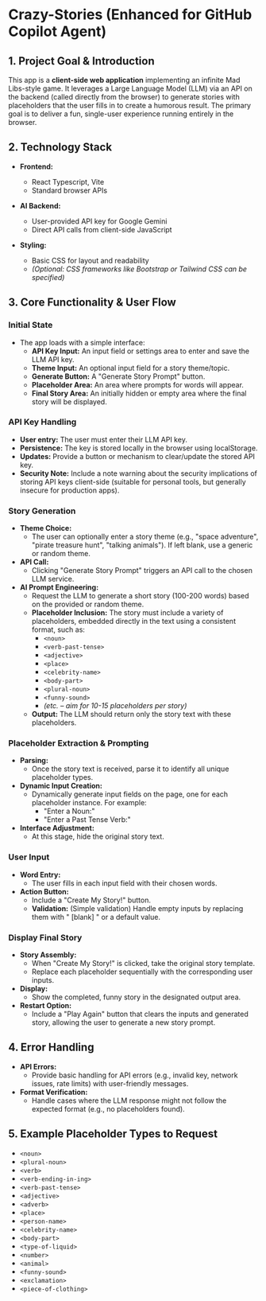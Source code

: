 # Crazy-Stories (Enhanced for GitHub Copilot Agent)

## 1. Project Goal & Introduction

This app is a **client-side web application** implementing an infinite Mad Libs-style game. It leverages a Large Language Model (LLM) via an API on the backend (called directly from the browser) to generate stories with placeholders that the user fills in to create a humorous result. The primary goal is to deliver a fun, single-user experience running entirely in the browser.

## 2. Technology Stack

- **Frontend:**  
  - React Typescript, Vite
  - Standard browser APIs

- **AI Backend:**  
  - User-provided API key for Google Gemini
  - Direct API calls from client-side JavaScript

- **Styling:**  
  - Basic CSS for layout and readability  
  - *(Optional: CSS frameworks like Bootstrap or Tailwind CSS can be specified)*

## 3. Core Functionality & User Flow

### Initial State

- The app loads with a simple interface:
  - **API Key Input:** An input field or settings area to enter and save the LLM API key.
  - **Theme Input:** An optional input field for a story theme/topic.
  - **Generate Button:** A "Generate Story Prompt" button.
  - **Placeholder Area:** An area where prompts for words will appear.
  - **Final Story Area:** An initially hidden or empty area where the final story will be displayed.

### API Key Handling

- **User entry:** The user must enter their LLM API key.
- **Persistence:** The key is stored locally in the browser using localStorage.
- **Updates:** Provide a button or mechanism to clear/update the stored API key.
- **Security Note:** Include a note warning about the security implications of storing API keys client-side (suitable for personal tools, but generally insecure for production apps).

### Story Generation

- **Theme Choice:**  
  - The user can optionally enter a story theme (e.g., "space adventure", "pirate treasure hunt", "talking animals"). If left blank, use a generic or random theme.
- **API Call:**  
  - Clicking "Generate Story Prompt" triggers an API call to the chosen LLM service.
- **AI Prompt Engineering:**  
  - Request the LLM to generate a short story (100-200 words) based on the provided or random theme.
  - **Placeholder Inclusion:** The story must include a variety of placeholders, embedded directly in the text using a consistent format, such as:
    - `<noun>`
    - `<verb-past-tense>`
    - `<adjective>`
    - `<place>`
    - `<celebrity-name>`
    - `<body-part>`
    - `<plural-noun>`
    - `<funny-sound>`
    - *(etc. – aim for 10-15 placeholders per story)*
  - **Output:** The LLM should return only the story text with these placeholders.

### Placeholder Extraction & Prompting

- **Parsing:**  
  - Once the story text is received, parse it to identify all unique placeholder types.
- **Dynamic Input Creation:**  
  - Dynamically generate input fields on the page, one for each placeholder instance. For example:
    - "Enter a Noun:"
    - "Enter a Past Tense Verb:"
- **Interface Adjustment:**  
  - At this stage, hide the original story text.

### User Input

- **Word Entry:**  
  - The user fills in each input field with their chosen words.
- **Action Button:**  
  - Include a "Create My Story!" button.
  - **Validation:** (Simple validation) Handle empty inputs by replacing them with " [blank] " or a default value.

### Display Final Story

- **Story Assembly:**  
  - When "Create My Story!" is clicked, take the original story template.
  - Replace each placeholder sequentially with the corresponding user inputs.
- **Display:**  
  - Show the completed, funny story in the designated output area.
- **Restart Option:**  
  - Include a "Play Again" button that clears the inputs and generated story, allowing the user to generate a new story prompt.

## 4. Error Handling

- **API Errors:**  
  - Provide basic handling for API errors (e.g., invalid key, network issues, rate limits) with user-friendly messages.
- **Format Verification:**  
  - Handle cases where the LLM response might not follow the expected format (e.g., no placeholders found).

## 5. Example Placeholder Types to Request

- `<noun>`
- `<plural-noun>`
- `<verb>`
- `<verb-ending-in-ing>`
- `<verb-past-tense>`
- `<adjective>`
- `<adverb>`
- `<place>`
- `<person-name>`
- `<celebrity-name>`
- `<body-part>`
- `<type-of-liquid>`
- `<number>`
- `<animal>`
- `<funny-sound>`
- `<exclamation>`
- `<piece-of-clothing>`